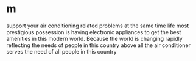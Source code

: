 # m
support your air conditioning related problems at the same time life most prestigious possession is having electronic appliances to get the best amenities in this modern world. Because the world is changing rapidly reflecting the needs of people in this country above all the air conditioner serves the need of all people in this country
